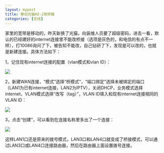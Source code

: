 ```yaml
---
layout: mypost
title: 移动光猫H2-2改桥接
categories: [无线]
---
```


家里的宽带是移动的，昨天新换了光猫，向装维人员要了超级密码，进去一看，默认的已经建好的internet连接里不能改桥接（选项是灰色的，和电信的有点不一样），打10086询问了下，被告知不能改，自己钻研了下，发现是可以改的，也就是新建连接。具体方法如下：

1，记住现有internet连接的配置（vlan模式和vlan ID）：

![](https://cdn.jsdelivr.net/gh/ke-nan/ke-nan.github.io@master/assets/img/H2-2-1.jpg)

2，新建WAN连接，“模式”选择“桥模式”，“端口绑定”选择未被绑定的端口（LAN1为已有internet连接，LAN2为IPTV），关闭DHCP，业务模式选择internet，VLAN模式选择“改写（tag）”，VLAN ID填入和现有internet连接相同的VLAN ID：

![](https://cdn.jsdelivr.net/gh/ke-nan/ke-nan.github.io@master/assets/img/H2-2-2.jpg)

3，点击“创建”，可以看到在连接名称里多出了一个连接：

![](https://cdn.jsdelivr.net/gh/ke-nan/ke-nan.github.io@master/assets/img/h2-2-3.jpg)


这样LAN1口还是原来的拨号模式，LAN3口和LAN4口就变成了桥接模式，可以通过LAN3口或LAN4口连接路由器，然后在路由器上面设置拨号连接。